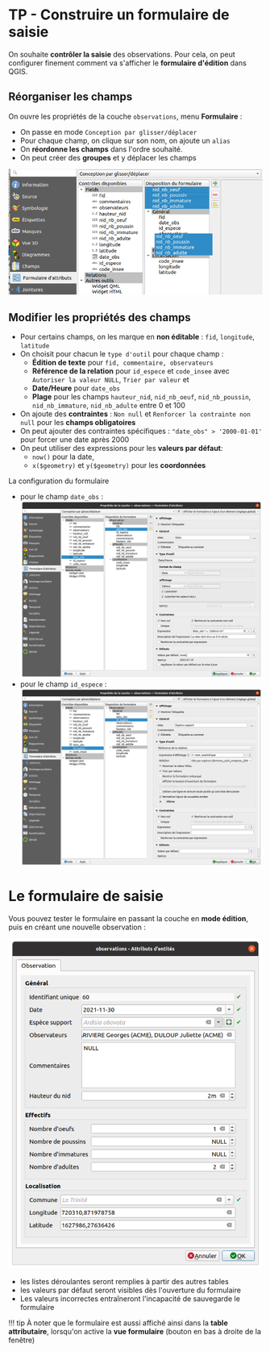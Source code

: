 # TP - Construire un formulaire de saisie

On souhaite **contrôler la saisie** des observations. Pour cela, on peut configurer
finement comment va s'afficher le **formulaire d'édition** dans QGIS.

## Réorganiser les champs

On ouvre les propriétés de la couche `observations`, menu **Formulaire** :

* On passe en mode `Conception par glisser/déplacer`
* Pour chaque champ, on clique sur son nom, on ajoute un `alias`
* On **réordonne les champs** dans l'ordre souhaité.
* On peut créer des **groupes** et y déplacer les champs

![width:700](media/formulaire_deplacement_effectifs.png)

## Modifier les propriétés des champs

* Pour certains champs, on les marque en **non éditable** :
  `fid`, `longitude`, `latitude`
* On choisit pour chacun le `type d'outil` pour chaque champ :
    * **Édition de texte** pour `fid, commentaire, observateurs`
    * **Référence de la relation** pour `id_espece` et `code_insee`
      avec `Autoriser la valeur NULL`, `Trier par valeur` et
    * **Date/Heure** pour `date_obs`
    * **Plage** pour les champs `hauteur_nid`, `nid_nb_oeuf`,
      `nid_nb_poussin`, `nid_nb_immature`, `nid_nb_adulte` entre 0 et 100
* On ajoute des **contraintes** : `Non null` et `Renforcer la contrainte non null`
  pour les **champs obligatoires**
* On peut ajouter des contraintes spécifiques :  `"date_obs" > '2000-01-01'`
  pour forcer une date après 2000
* On peut utiliser des expressions pour les **valeurs par défaut**:
    * `now()` pour la date,
    * `x($geometry)` et `y($geometry)` pour les **coordonnées**

La configuration du formulaire

* pour le champ `date_obs` :
  ![bg](media/formulaire_champ_date.png)
* pour le champ `id_espece` :
  ![bg](media/formulaire_champ_espece.png)

#  Le formulaire de saisie

Vous pouvez tester le formulaire en passant la couche en **mode édition**,
puis en créant une nouvelle observation :

![bg right:60%](media/formulaire_dialogue_saisie.png)

* les listes déroulantes seront remplies à partir des autres tables
* les valeurs par défaut seront visibles dès l'ouverture du formulaire
* Les valeurs incorrectes entraîneront l'incapacité de sauvegarde le formulaire

!!! tip
    À noter que le formulaire est aussi affiché ainsi dans la **table attributaire**,
    lorsqu'on active la **vue formulaire** (bouton en bas à droite de la fenêtre)
